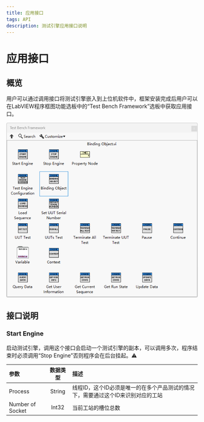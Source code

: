 ```yaml
---
title: 应用接口
tags: API
description: 测试引擎应用接口说明
---
```


# 应用接口

## 概览

用户可以通过调用接口将测试引擎嵌入到上位机软件中，框架安装完成后用户可以在LabVIEW程序框图功能选板中的“Test Bench Framework”选板中获取应用接口。

<img title="API" src="../assets/img/2025-08-28 144446.png" alt="loading-ag-178">

## 接口说明

### Start Engine

启动测试引擎，调用这个接口会启动一个测试引擎的副本，可以调用多次，程序结束时必须调用“Stop Engine”否则程序会在后台挂起。:warning:

| 参数               | 数据类型   | 描述                                          |
|:---------------- |:------:|:------------------------------------------- |
| Process          | String | 线程ID，这个ID必须是唯一的在多个产品测试的情况下，需要通过这个ID来识别对应的工站 |
| Number of Socket | Int32  | 当前工站的槽位总数                                   |
